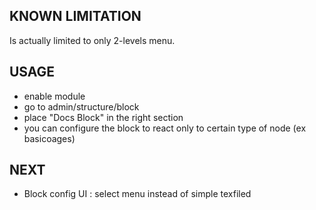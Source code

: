 
## KNOWN LIMITATION 

Is actually limited to only 2-levels menu.



## USAGE

* enable module
* go to admin/structure/block
* place "Docs Block" in the right section
* you can configure the block to react only to certain type of node (ex basicoages)


## NEXT

* Block config UI : select menu instead of simple texfiled
